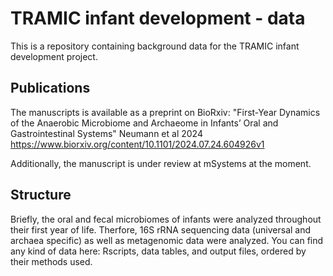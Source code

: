 # TRAMIC infant development - data

This is a repository containing background data for the TRAMIC infant development project.

## Publications
The manuscripts is available as a preprint on BioRxiv: "First-Year Dynamics of the Anaerobic Microbiome and Archaeome in Infants’ Oral and Gastrointestinal Systems" Neumann et al 2024 https://www.biorxiv.org/content/10.1101/2024.07.24.604926v1

Additionally, the manuscript is under review at mSystems at the moment.

## Structure
Briefly, the oral and fecal microbiomes of infants were analyzed throughout their first year of life.
Therfore, 16S rRNA sequencing data (universal and archaea specific) as well as metagenomic data were analyzed.
You can find any kind of data here: Rscripts, data tables, and output files, ordered by their methods used.
